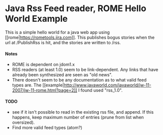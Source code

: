 # Java Rss Feed reader, ROME Hello World Example

This is a simple hello world for a java web app using [[rome|https://rometools.jira.com]]. This publishes bogus stories when the url at /PublishRss is hit, and the stories are written to /rss.

#### Notes
* ROME is dependent on jdom1.x
* RSS readers (at least 1.0) seem to be link-dependent. Any links that have already been synthesized are seen as "old news".
* There doesn't seem to be any documentation as to what valid feed types are. The [[example|http://www.javaworld.com/javaworld/jw-11-2007/jw-11-rome.html?page=2]] I found used "rss_1.0".

#### TODO
* see if it isn't possible to read in the existing rss file, and append. If this happens, keep maximum number of entries (prune from list when oversized).
* Find more valid feed types (atom?)
